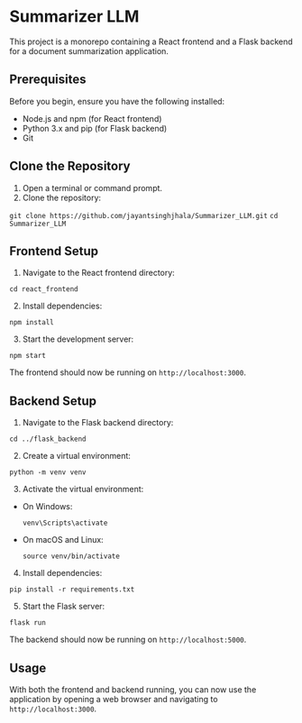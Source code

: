 # Summarizer LLM

This project is a monorepo containing a React frontend and a Flask backend for a document summarization application.

## Prerequisites

Before you begin, ensure you have the following installed:
- Node.js and npm (for React frontend)
- Python 3.x and pip (for Flask backend)
- Git

## Clone the Repository

1. Open a terminal or command prompt.
2. Clone the repository:

```git clone https://github.com/jayantsinghjhala/Summarizer_LLM.git```
```cd Summarizer_LLM```

## Frontend Setup

1. Navigate to the React frontend directory:

```cd react_frontend```

2. Install dependencies:

```npm install```

3. Start the development server:

```npm start```

The frontend should now be running on `http://localhost:3000`.

## Backend Setup

1. Navigate to the Flask backend directory:

```cd ../flask_backend```

2. Create a virtual environment:

```python -m venv venv```

3. Activate the virtual environment:
- On Windows:
  ```
  venv\Scripts\activate
  ```
- On macOS and Linux:
  ```
  source venv/bin/activate
  ```

4. Install dependencies:

```pip install -r requirements.txt```

5. Start the Flask server:

```flask run```

The backend should now be running on `http://localhost:5000`.

## Usage

With both the frontend and backend running, you can now use the application by opening a web browser and navigating to `http://localhost:3000`.


